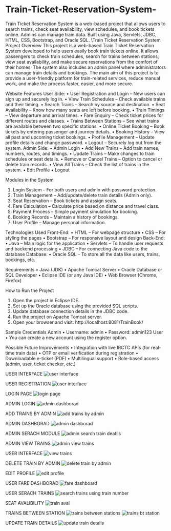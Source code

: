 # Train-Ticket-Reservation-System-
Train Ticket Reservation System is a web-based project that allows users to search trains, check seat availability, view schedules, and book tickets online. Admins can manage train data. Built using Java, Servlets, JDBC, HTML, CSS, Bootstrap, and Oracle SQL.
\Train Ticket Reservation System
Project Overview
This project is a web-based Train Ticket Reservation System developed to help users easily book train tickets online. It allows passengers to check train schedules, search for trains between stations, view seat availability, and make secure reservations from the comfort of their homes. The system also includes an admin panel where administrators can manage train details and bookings.
The main aim of this project is to provide a user-friendly platform for train-related services, reduce manual work, and make the process faster, easier, and more secure.

 Website Features
User Side:
•	User Registration and Login – New users can sign up and securely log in.
•	View Train Schedules – Check available trains and their timing.
•	Search Trains – Search by source and destination.
•	Seat Availability – Know how many seats are left before booking.
•	Train Timings – View departure and arrival times.
•	Fare Enquiry – Check ticket prices for different routes and classes.
•	Trains Between Stations – See what trains are available between two specific stations.
•	Online Ticket Booking – Book tickets by entering passenger and journey details.
•	Booking History – View all past and upcoming ticket bookings.
•	Profile Management – Update profile details and change password.
•	Logout – Securely log out from the system.
 Admin Side:
•	Admin Login
•	Add New Trains – Add train names, numbers, routes, and timings.
•	Update Trains – Make changes to train schedules or seat details.
•	Remove or Cancel Trains – Option to cancel or delete train records.
•	View All Trains – Check the list of trains in the system.
•	Edit Profile
•	Logout

Modules in the System
1.	Login System – For both users and admin with password protection.
2.	Train Management – Add/update/delete train details (Admin only).
3.	Seat Reservation – Book tickets and assign seats.
4.	Fare Calculation – Calculate price based on distance and travel class.
5.	Payment Process – Simple payment simulation for booking.
6.	Booking Records – Maintain a history of bookings.
7.	User Profile – Manage personal information.

Technologies Used
Front-End:
•	HTML – For webpage structure
•	CSS – For styling the pages
•	Bootstrap – For responsive layout and design
Back-End:
•	Java  – Main logic for the application
•	Servlets – To handle user requests and backend processing
•	JDBC – For connecting Java code to the database
Database:
•	Oracle SQL – To store all the data like users, trains, bookings, etc.

 Requirements
•	Java (JDK)
•	Apache Tomcat Server
•	Oracle Database or SQL Developer
•	Eclipse IDE (or any Java IDE)
•	Web Browser (Chrome, Firefox)

How to Run the Project
1.	Open the project in Eclipse IDE.
2.	Set up the Oracle database using the provided SQL scripts.
3.	Update database connection details in the JDBC code.
4.	Run the project on Apache Tomcat server.
5.	Open your browser and visit:
http://localhost:8081/TrainBook/

Sample Credentials
Admin
•	Username: admin
•	Password: admin123
User
•	You can create a new account using the register option.

Possible Future Improvements
•	Integration with live IRCTC APIs (for real-time train data)
•	OTP or email verification during registration
•	Downloadable e-ticket (PDF)
•	Multilingual support
•	Role-based access (admin, user, ticket checker, etc.)

USER INTERFACE
![user interface](https://github.com/user-attachments/assets/685e55e2-a56d-43c9-897b-07d06f93b209)

USER REGISTRATION 
![user interface](https://github.com/user-attachments/assets/b37bb9ea-a739-40db-b32a-62f590b6e9b5)


LOGIN PAGE
![login page](https://github.com/user-attachments/assets/2a549663-d95b-469a-b1c2-e4e1e6384266)

ADMIN LOGIN
![admin dashborad](https://github.com/user-attachments/assets/d85e87d0-f6be-4867-a1db-9c8d27f721b7)

ADD TRAINS BY ADMIN
![add trains by admin](https://github.com/user-attachments/assets/179171eb-b67a-4ec9-bdc8-709be9c4f6e5)

ADMIN DASHBORAD
![admin dashborad](https://github.com/user-attachments/assets/62bb289f-a002-4922-8daf-59b4d1dd4c2a)

ADMIN SERACH MODULE
![admin search train deatils](https://github.com/user-attachments/assets/4159c207-4ab0-474f-8e54-c7d34389341b)

ADMIN VIEW TRAINS
![admin view trains](https://github.com/user-attachments/assets/58ff12c4-1346-4edd-913a-cd4b934a61f5)

USER INTERFACE 
![view trains](https://github.com/user-attachments/assets/798eeb49-5681-46c2-9cf3-cbb7b9a8f16a)


DELETE TRAIN BY ADMIN
![delete train by admin](https://github.com/user-attachments/assets/48ccb65a-0fbf-42a5-9df1-cf4fc7e8ac06)

EDIT PROFILE
![edit profile](https://github.com/user-attachments/assets/898b26ef-90d0-4542-82ec-a5efa376598c)

USER FARE DASHBORAD
![fare dashboard](https://github.com/user-attachments/assets/f0ff64b5-63f9-4392-8f55-2c7faaa9df87)

USER SERACH TRAINS 
![search trains using train number](https://github.com/user-attachments/assets/9481971c-56f2-4079-aa7b-4093802f995e)

SEAT AVALIBILITY
![train aval](https://github.com/user-attachments/assets/a1d3e1ad-78f2-4c94-8311-7922afef754c)

TRAINS BETWEEN STATION 
![trains between stations](https://github.com/user-attachments/assets/1c95fa7b-c6be-4d95-9e7d-18fbdcceedba)
![trains bt station](https://github.com/user-attachments/assets/00f0a9f9-2e96-4494-bb4f-24299a87f95f)

UPDATE TRAIN DETAILS 
![update train details](https://github.com/user-attachments/assets/fbef0f59-1aa6-4465-911a-f77f42d642e3)
